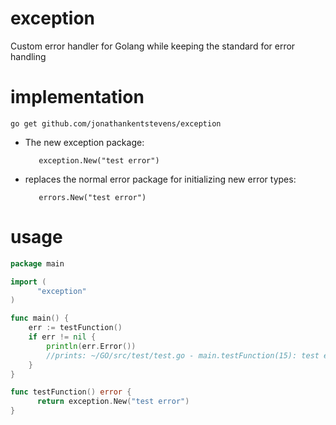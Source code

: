 # exception
Custom error handler for Golang while keeping the standard for error handling

# implementation
    go get github.com/jonathankentstevens/exception
    
- The new exception package:
          
     
         exception.New("test error")
    
- replaces the normal error package for initializing new error types:

     
         errors.New("test error")
    
# usage
```go
package main

import (
	  "exception"
)

func main() {
    err := testFunction()
    if err != nil {
        println(err.Error())
        //prints: ~/GO/src/test/test.go - main.testFunction(15): test error
    }
}

func testFunction() error {
	  return exception.New("test error")
}
```
